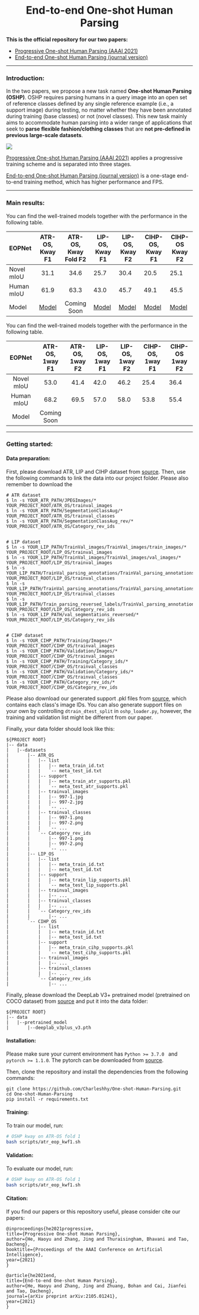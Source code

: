 <h1 align="center">End-to-end One-shot Human Parsing</h1>

**This is the official repository for our two papers:** 

- [Progressive One-shot Human Parsing (AAAI 2021)](https://arxiv.org/abs/2012.11810)
- [End-to-end One-shot Human Parsing (journal version)](https://arxiv.org/abs/2105.01241)

***

### Introduction:

In the two papers, we propose a new task named **One-shot Human Parsing (OSHP)**. OSHP requires parsing humans in a query image into an open set of reference classes defined by any single reference example (i.e., a support image) during testing, no matter whether they have been annotated during training (base classes) or not (novel classes). This new task mainly aims to accommodate human parsing into a wider range of applications that seek to **parse flexible fashion/clothing classes** that are **not pre-defined in previous large-scale datasets**.

![](imgs/Figure1.jpg)

[Progressive One-shot Human Parsing (AAAI 2021)](https://arxiv.org/abs/2105.01241) applies a progressive training scheme and is separated into three stages.

[End-to-end One-shot Human Parsing (journal version)](https://arxiv.org/abs/2105.01241) is a one-stage end-to-end training method, which has higher performance and FPS.

***

### Main results:

You can find the well-trained models together with the performance in the following table.

| EOPNet     |                       ATR-OS, Kway F1                        | ATR-OS, Kway Fold F2 | LIP-OS, Kway F1                                              | LIP-OS, Kway F2                                              | CIHP-OS, Kway F1                                             | CIHP-OS Kway F2                                              |
| :--------- | :----------------------------------------------------------: | :------------------: | ------------------------------------------------------------ | ------------------------------------------------------------ | ------------------------------------------------------------ | ------------------------------------------------------------ |
| Novel mIoU |                             31.1                             |         34.6         | 25.7                                                         | 30.4                                                         | 20.5                                                         | 25.1                                                         |
| Human mIoU |                             61.9                             |         63.3         | 43.0                                                         | 45.7                                                         | 49.1                                                         | 45.5                                                         |
| Model      | [Model](https://drive.google.com/drive/folders/1qn-dyxmpn6F7FmPrtVl2duDPTtSUjEWF?usp=sharing) |     Coming Soon      | [Model](https://drive.google.com/drive/folders/1qn-dyxmpn6F7FmPrtVl2duDPTtSUjEWF?usp=sharing) | [Model](https://drive.google.com/drive/folders/1qn-dyxmpn6F7FmPrtVl2duDPTtSUjEWF?usp=sharing) | [Model](https://drive.google.com/drive/folders/1qn-dyxmpn6F7FmPrtVl2duDPTtSUjEWF?usp=sharing) | [Model](https://drive.google.com/drive/folders/1qn-dyxmpn6F7FmPrtVl2duDPTtSUjEWF?usp=sharing) |

You can find the well-trained models together with the performance in the following table.

|   EOPNet   | ATR-OS, 1way F1 | ATR-OS, 1way F2 | LIP-OS, 1way F1 | LIP-OS, 1way F2 | CIHP-OS, 1way F1 | CIHP-OS 1way F2 |
| :--------: | :-------------: | :-------------: | --------------- | --------------- | ---------------- | --------------- |
| Novel mIoU |      53.0       |      41.4       | 42.0            | 46.2            | 25.4             | 36.4            |
| Human mIoU |      68.2       |      69.5       | 57.0            | 58.0            | 53.8             | 55.4            |
|   Model    |   Coming Soon   |                 |                 |                 |                  |                 |

****

### Getting started:

#### Data preparation:

First, please download ATR, LIP and CIHP dataset from [source](https://drive.google.com/drive/folders/0BzvH3bSnp3E9ZW9paE9kdkJtM3M). Then, use the following commands to link the data into our project folder. Please also remember to download the

```
# ATR dataset
$ ln -s YOUR_ATR_PATH/JPEGImages/* YOUR_PROJECT_ROOT/ATR_OS/trainval_images
$ ln -s YOUR_ATR_PATH/SegmentationClassAug/* YOUR_PROJECT_ROOT/ATR_OS/trainval_classes
$ ln -s YOUR_ATR_PATH/SegmentationClassAug_rev/* YOUR_PROJECT_ROOT/ATR_OS/Category_rev_ids


# LIP dataset
$ ln -s YOUR_LIP_PATH/TrainVal_images/TrainVal_images/train_images/* YOUR_PROJECT_ROOT/LIP_OS/trainval_images
$ ln -s YOUR_LIP_PATH/TrainVal_images/TrainVal_images/val_images/* YOUR_PROJECT_ROOT/LIP_OS/trainval_images
$ ln -s YOUR_LIP_PATH/TrainVal_parsing_annotations/TrainVal_parsing_annotations/train_segmentations/* YOUR_PROJECT_ROOT/LIP_OS/trainval_classes
$ ln -s YOUR_LIP_PATH/TrainVal_parsing_annotations/TrainVal_parsing_annotations/val_segmentations/* YOUR_PROJECT_ROOT/LIP_OS/trainval_classes
$ ln -s YOUR_LIP_PATH/Train_parsing_reversed_labels/TrainVal_parsing_annotations/* YOUR_PROJECT_ROOT/LIP_OS/Category_rev_ids
$ ln -s YOUR_LIP_PATH/val_segmentations_reversed/* YOUR_PROJECT_ROOT/LIP_OS/Category_rev_ids


# CIHP dataset
$ ln -s YOUR_CIHP_PATH/Training/Images/* YOUR_PROJECT_ROOT/CIHP_OS/trainval_images
$ ln -s YOUR_CIHP_PATH/Validation/Images/* YOUR_PROJECT_ROOT/CIHP_OS/trainval_images
$ ln -s YOUR_CIHP_PATH/Training/Category_ids/* YOUR_PROJECT_ROOT/CIHP_OS/trainval_classes
$ ln -s YOUR_CIHP_PATH/Validation/Category_ids/* YOUR_PROJECT_ROOT/CIHP_OS/trainval_classes
$ ln -s YOUR_CIHP_PATH/Category_rev_ids/* YOUR_PROJECT_ROOT/CIHP_OS/Category_rev_ids

```

Please also download our generated support .pkl files from [source](https://drive.google.com/drive/folders/16o31vdARktW5jxLwKvPcVfaypzzy5Fdl?usp=sharing), which contains each class's image IDs. You can also generate support files on your own by controlling ```dtrain_dtest_split``` in ```oshp_loader.py```, however, the training and validation list might be different from our paper.

Finally, your data folder should look like this:

```
${PROJECT ROOT}
|-- data
|   |--datasets
|       |-- ATR_OS
|       |   |-- list
|       |   |   |-- meta_train_id.txt
|       |   |   `-- meta_test_id.txt
|       |   |-- support
|       |   |   |-- meta_train_atr_supports.pkl
|       |   |   `-- meta_test_atr_supports.pkl
|       |   |-- trainval_images
|       |   |   |-- 997-1.jpg
|       |   |   |-- 997-2.jpg
|       |   |   `-- ...
|       |   |-- trainval_classes
|       |   |   |-- 997-1.png
|       |   |   |-- 997-2.png
|       |   |   `-- ... 
|       |   `-- Category_rev_ids
|       |       |-- 997-1.png
|       |       |-- 997-2.png
|       |       `-- ... 
|       |-- LIP_OS
|       |   |-- list
|       |   |   |-- meta_train_id.txt
|       |   |   |-- meta_test_id.txt
|       |   |-- support
|       |   |   |-- meta_train_lip_supports.pkl
|       |   |   `-- meta_test_lip_supports.pkl
|       |   |-- trainval_images
|       |   |   |-- ...
|       |   |-- trainval_classes
|       |   |   |-- ... 
|       |   `-- Category_rev_ids
|       |       |-- ... 
|       `-- CIHP_OS
|           |-- list
|           |   |-- meta_train_id.txt
|           |   |-- meta_test_id.txt
|           |-- support
|           |   |-- meta_train_cihp_supports.pkl
|           |   `-- meta_test_cihp_supports.pkl
|           |-- trainval_images
|           |   |-- ...
|           |-- trainval_classes
|           |   |-- ... 
|           `-- Category_rev_ids
|               |-- ... 
```

Finally, please download the DeepLab V3+ pretrained model (pretrained on COCO dataset) from [source](https://drive.google.com/drive/folders/16o31vdARktW5jxLwKvPcVfaypzzy5Fdl?usp=sharing) and put it into the data folder:

```
${PROJECT ROOT}
|-- data
|   |--pretrained_model
|       |--deeplab_v3plus_v3.pth
```



#### Installation:

Please make sure your current environment has  `Python >= 3.7.0 ` and  `pytorch >= 1.1.0`. The pytorch can be downloaded from [source](https://pytorch.org/get-started/previous-versions/).

Then, clone the repository and install the dependencies from the following commands:

```git clone
git clone https://github.com/Charleshhy/One-shot-Human-Parsing.git
cd One-shot-Human-Parsing
pip install -r requirements.txt
```



#### Training:

To train our model, run:

```  bash scripts/atr
# OSHP kway on ATR-OS fold 1
bash scripts/atr_eop_kwf1.sh
```



#### Validation:

To evaluate our model, run:

```  bash scripts/atr
# OSHP kway on ATR-OS fold 1
bash scripts/atr_eop_kwf1.sh
```



#### Citation:

If you find our papers or this repository useful, please consider cite our papers:

```
@inproceedings{he2021progressive,
title={Progressive One-shot Human Parsing},
author={He, Haoyu and Zhang, Jing and Thuraisingham, Bhavani and Tao, Dacheng},
booktitle={Proceedings of the AAAI Conference on Artificial Intelligence},
year={2021}
}

@article{he2021end,
title={End-to-end One-shot Human Parsing},
author={He, Haoyu and Zhang, Jing and Zhuang, Bohan and Cai, Jianfei and Tao, Dacheng},
journal={arXiv preprint arXiv:2105.01241},
year={2021}
}
```

